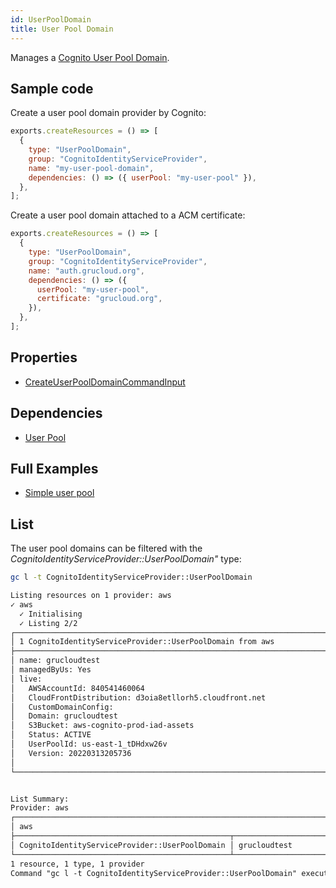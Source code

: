 ```yaml
---
id: UserPoolDomain
title: User Pool Domain
---
```


Manages a [Cognito User Pool Domain](https://console.aws.amazon.com/cognito/v2/idp/user-pools).

## Sample code

Create a user pool domain provider by Cognito:

```js
exports.createResources = () => [
  {
    type: "UserPoolDomain",
    group: "CognitoIdentityServiceProvider",
    name: "my-user-pool-domain",
    dependencies: () => ({ userPool: "my-user-pool" }),
  },
];
```

Create a user pool domain attached to a ACM certificate:

```js
exports.createResources = () => [
  {
    type: "UserPoolDomain",
    group: "CognitoIdentityServiceProvider",
    name: "auth.grucloud.org",
    dependencies: () => ({
      userPool: "my-user-pool",
      certificate: "grucloud.org",
    }),
  },
];
```

## Properties

- [CreateUserPoolDomainCommandInput](https://docs.aws.amazon.com/AWSJavaScriptSDK/v3/latest/clients/client-cognito-identity-provider/interfaces/createuserpooldomaincommandinput.html)

## Dependencies

- [User Pool](./UserPool.md)

## Full Examples

- [Simple user pool](https://github.com/grucloud/grucloud/tree/main/examples/aws/CognitoIdentityServiceProvider/identity-provider)

## List

The user pool domains can be filtered with the _CognitoIdentityServiceProvider::UserPoolDomain"_ type:

```sh
gc l -t CognitoIdentityServiceProvider::UserPoolDomain
```

```txt
Listing resources on 1 provider: aws
✓ aws
  ✓ Initialising
  ✓ Listing 2/2
┌────────────────────────────────────────────────────────────────────────┐
│ 1 CognitoIdentityServiceProvider::UserPoolDomain from aws              │
├────────────────────────────────────────────────────────────────────────┤
│ name: grucloudtest                                                     │
│ managedByUs: Yes                                                       │
│ live:                                                                  │
│   AWSAccountId: 840541460064                                           │
│   CloudFrontDistribution: d3oia8etllorh5.cloudfront.net                │
│   CustomDomainConfig:                                                  │
│   Domain: grucloudtest                                                 │
│   S3Bucket: aws-cognito-prod-iad-assets                                │
│   Status: ACTIVE                                                       │
│   UserPoolId: us-east-1_tDHdxw26v                                      │
│   Version: 20220313205736                                              │
│                                                                        │
└────────────────────────────────────────────────────────────────────────┘


List Summary:
Provider: aws
┌───────────────────────────────────────────────────────────────────────┐
│ aws                                                                   │
├────────────────────────────────────────────────┬──────────────────────┤
│ CognitoIdentityServiceProvider::UserPoolDomain │ grucloudtest         │
└────────────────────────────────────────────────┴──────────────────────┘
1 resource, 1 type, 1 provider
Command "gc l -t CognitoIdentityServiceProvider::UserPoolDomain" executed in 4s, 131 MB
```
